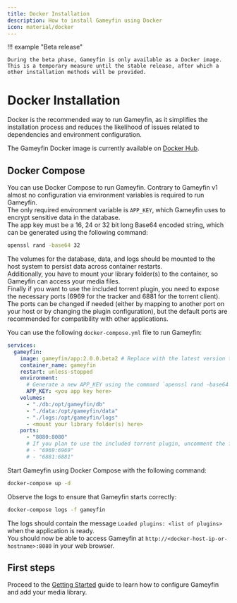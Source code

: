 ```yaml
---
title: Docker Installation
description: How to install Gameyfin using Docker
icon: material/docker
---
```


!!! example "Beta release"

    During the beta phase, Gameyfin is only available as a Docker image.
    This is a temporary measure until the stable release, after which a other installation methods will be provided.

# Docker Installation

Docker is the recommended way to run Gameyfin, as it simplifies the installation process and reduces the likelihood of issues related to dependencies and environment configuration.

The Gameyfin Docker image is currently available on [Docker Hub](https://hub.docker.com/r/grimsi/gameyfin).

## Docker Compose
You can use Docker Compose to run Gameyfin.
Contrary to Gameyfin v1 almost no configuration via environment variables is required to run Gameyfin.  
The only required environment variable is `APP_KEY`, which Gameyfin uses to encrypt sensitive data in the database.  
The app key  must be a 16, 24 or 32 bit long Base64 encoded string, which can be generated using the following command:

```bash
openssl rand -base64 32
```

The volumes for the database, data, and logs should be mounted to the host system to persist data across container restarts.  
Additionally, you have to mount your library folder(s) to the container, so Gameyfin can access your media files.  
Finally if you want to use the included torrent plugin, you need to expose the necessary ports (6969 for the tracker and 6881 for the torrent client).
The ports can be changed if needed (either by mapping to another port on your host or by changing the plugin configuration), but the default ports are recommended for compatibility with other applications.

You can use the following `docker-compose.yml` file to run Gameyfin:

```yaml title="docker-compose.yml"
services:
  gameyfin:
    image: gameyfin/app:2.0.0.beta2 # Replace with the latest version tag from Docker Hub
    container_name: gameyfin
    restart: unless-stopped
    environment:
      # Generate a new APP_KEY using the command `openssl rand -base64 32` or similar.
      APP_KEY: <you app key here>
    volumes:
      - "./db:/opt/gameyfin/db"
      - "./data:/opt/gameyfin/data"
      - "./logs:/opt/gameyfin/logs"
      - <mount your library folder(s) here>
    ports:
      - "8080:8080"
      # If you plan to use the included torrent plugin, uncomment the following lines (optional):
      # - "6969:6969"
      # - "6881:6881"
```

Start Gameyfin using Docker Compose with the following command:

```bash
docker-compose up -d
```

Observe the logs to ensure that Gameyfin starts correctly:

```bash
docker-compose logs -f gameyfin
```
The logs should contain the message `Loaded plugins: <list of plugins>` when the application is ready.  
You should now be able to access Gameyfin at `http://<docker-host-ip-or-hostname>:8080` in your web browser.

## First steps

Proceed to the [Getting Started](getting-started.md) guide to learn how to configure Gameyfin and add your media library.